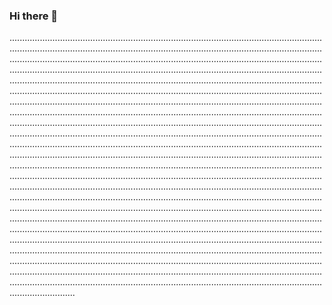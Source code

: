 ### Hi there 👋

..........................................................................................................................................................................................................................................................................................................................................................................................................................................................................................................................................................................................................................................................................................................................................................................................................................................................................................................................................................................................................................................................................................................................................................................................................................................................................................................................................................................................................................................................................................................................................................................................................................................................................................................................................................................................................................................................................................................................................................................................................................................................................................................................................................................................................................................................................................................................................................................................................................................................................................................................................................................................................................................................................................................................................................................................................................................................................................................................................................................................................................................................................................................................